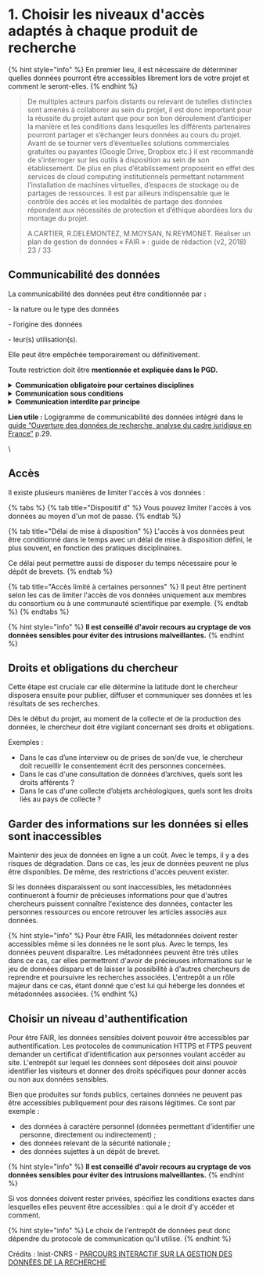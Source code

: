 # 1. Choisir les niveaux d'accès adaptés à chaque produit de recherche

{% hint style="info" %}
En premier lieu, il est nécessaire de déterminer quelles données pourront être accessibles librement lors de votre projet et comment le seront-elles.
{% endhint %}

> De multiples acteurs parfois distants ou relevant de tutelles distinctes sont amenés à collaborer au sein du projet, il est donc important pour la réussite du projet autant que pour son bon déroulement d’anticiper la manière et les conditions dans lesquelles les différents partenaires pourront partager et s’échanger leurs données au cours du projet. Avant de se tourner vers d’éventuelles solutions commerciales gratuites ou payantes (Google Drive, Dropbox etc.) il est recommandé de s’interroger sur les outils à disposition au sein de son établissement. De plus en plus d’établissement proposent en effet des services de cloud computing institutionnels permettant notamment l’installation de machines virtuelles, d’espaces de stockage ou de partages de ressources. Il est par ailleurs indispensable que le contrôle des accès et les modalités de partage des données répondent aux nécessités de protection et d’éthique abordées lors du montage du projet.
>
> A.CARTIER, R.DELEMONTEZ, M.MOYSAN, N.REYMONET. Réaliser un plan de gestion de données « FAIR » : guide de rédaction (v2, 2018) 23 / 33

## **Communicabilité des données**

La communicabilité des données peut être conditionnée par **:**

\- la nature ou le type des données

\- l’origine des données

\- leur(s) utilisation(s).

Elle peut être empêchée temporairement ou définitivement.

Toute restriction doit être **mentionnée et expliquée dans le PGD.**

<details>

<summary><strong>Communication obligatoire pour certaines disciplines</strong></summary>

\- données géographiques

\- données environnementales...

</details>

<details>

<summary><strong>Communication sous conditions</strong></summary>

\- données protégées par le droit d'auteur ou par contrat

\- données personnelles

\- statistiques...

</details>

<details>

<summary><strong>Communication interdite par principe</strong></summary>

\- secret professionnel

\- secret défense

\- sécurité de l'établissement...

</details>

**Lien utile :** Logigramme de communicabilité des données intégré dans le [guide “Ouverture des données de recherche, analyse du cadre juridique en France”](https://hal.inrae.fr/hal-02791224/document) p.29.

\


## **Accès**

Il existe plusieurs manières de limiter l'accès à vos données :

{% tabs %}
{% tab title="Dispositif d" %}
Vous pouvez limiter l'accès à vos données au moyen d'un mot de passe.
{% endtab %}

{% tab title="Délai de mise à disposition" %}
L'accès à vos données peut être conditionné dans le temps avec un délai de mise à disposition défini, le plus souvent, en fonction des pratiques disciplinaires.

Ce délai peut permettre aussi de disposer du temps nécessaire pour le dépôt de brevets.
{% endtab %}

{% tab title="Accès limité à certaines personnes" %}
Il peut être pertinent selon les cas de limiter l'accès de vos données uniquement aux membres du consortium ou à une communauté scientifique par exemple.
{% endtab %}
{% endtabs %}

{% hint style="info" %}
**ll est conseillé d'avoir recours au cryptage de vos données sensibles pour éviter des intrusions malveillantes.**
{% endhint %}

## **Droits et obligations du chercheur**

Cette étape est cruciale car elle détermine la latitude dont le chercheur disposera ensuite pour publier, diffuser et communiquer ses données et les résultats de ses recherches.

Dès le début du projet, au moment de la collecte et de la production des données, le chercheur doit être vigilant concernant ses droits et obligations.

Exemples :

* Dans le cas d’une interview ou de prises de son/de vue, le chercheur doit recueillir le consentement écrit des personnes concernées.
* Dans le cas d'une consultation de données d’archives, quels sont les droits afférents ?
* Dans le cas d'une collecte d’objets archéologiques, quels sont les droits liés au pays de collecte ?

## **Garder des informations sur les données si elles sont inaccessibles**

Maintenir des jeux de données en ligne a un coût. Avec le temps, il y a des risques de dégradation. Dans ce cas, les jeux de données peuvent ne plus être disponibles. De même, des restrictions d'accès peuvent exister.

Si les données disparaissent ou sont inaccessibles, les métadonnées continueront à fournir de précieuses informations pour que d'autres chercheurs puissent connaître l'existence des données, contacter les personnes ressources ou encore retrouver les articles associés aux données.

{% hint style="info" %}
Pour être FAIR, les métadonnées doivent rester accessibles même si les données ne le sont plus. Avec le temps, les données peuvent disparaître. Les métadonnées peuvent être très utiles dans ce cas, car elles permettront d'avoir de précieuses informations sur le jeu de données disparu et de laisser la possibilité à d'autres chercheurs de reprendre et poursuivre les recherches associées. L'entrepôt a un rôle majeur dans ce cas, étant donné que c'est lui qui héberge les données et métadonnées associées.
{% endhint %}

## **Choisir un niveau d'authentification**

Pour être FAIR, les données sensibles doivent pouvoir être accessibles par authentification. Les protocoles de communication HTTPS et FTPS peuvent demander un certificat d'identification aux personnes voulant accéder au site. L'entrepôt sur lequel les données sont déposées doit ainsi pouvoir identifier les visiteurs et donner des droits spécifiques pour donner accès ou non aux données sensibles.

Bien que produites sur fonds publics, certaines données ne peuvent pas être accessibles publiquement pour des raisons légitimes. Ce sont par exemple :

* des données à caractère personnel (données permettant d'identifier une personne, directement ou indirectement) ;
* des données relevant de la sécurité nationale ;
* des données sujettes à un dépôt de brevet.

{% hint style="info" %}
**ll est conseillé d'avoir recours au cryptage de vos données sensibles pour éviter des intrusions malveillantes.**
{% endhint %}

Si vos données doivent rester privées, spécifiez les conditions exactes dans lesquelles elles peuvent être accessibles : qui a le droit d'y accéder et comment.

{% hint style="info" %}
Le choix de l'entrepôt de données peut donc dépendre du protocole de communication qu'il utilise.
{% endhint %}

Crédits : Inist-CNRS - [PARCOURS INTERACTIF SUR LA GESTION DES DONNÉES DE LA RECHERCHE](https://doranum.fr/enjeux-benefices/parcours-interactif-sur-la-gestion-des-donnees-de-la-recherche/)
